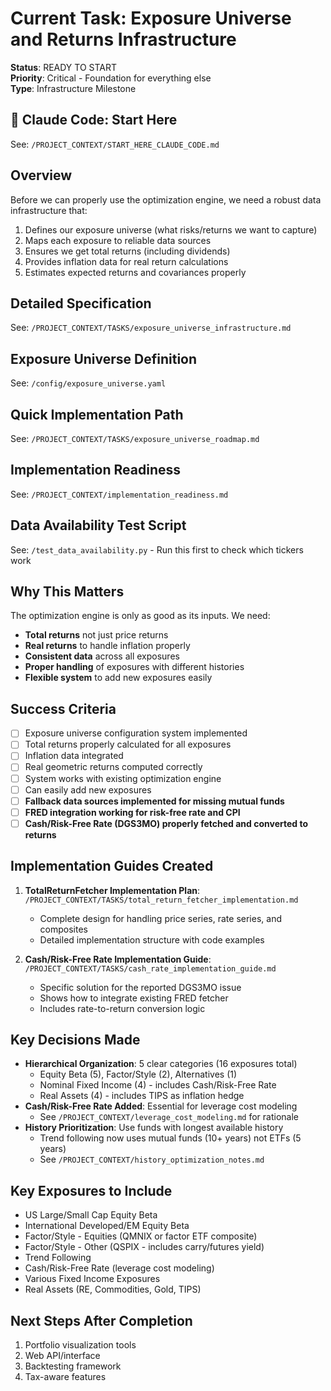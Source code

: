# Current Task: Exposure Universe and Returns Infrastructure

**Status**: READY TO START  
**Priority**: Critical - Foundation for everything else  
**Type**: Infrastructure Milestone

## 🚀 Claude Code: Start Here
See: `/PROJECT_CONTEXT/START_HERE_CLAUDE_CODE.md`

## Overview
Before we can properly use the optimization engine, we need a robust data infrastructure that:
1. Defines our exposure universe (what risks/returns we want to capture)
2. Maps each exposure to reliable data sources
3. Ensures we get total returns (including dividends)
4. Provides inflation data for real return calculations
5. Estimates expected returns and covariances properly

## Detailed Specification
See: `/PROJECT_CONTEXT/TASKS/exposure_universe_infrastructure.md`

## Exposure Universe Definition
See: `/config/exposure_universe.yaml`

## Quick Implementation Path
See: `/PROJECT_CONTEXT/TASKS/exposure_universe_roadmap.md`

## Implementation Readiness
See: `/PROJECT_CONTEXT/implementation_readiness.md`

## Data Availability Test Script
See: `/test_data_availability.py` - Run this first to check which tickers work

## Why This Matters
The optimization engine is only as good as its inputs. We need:
- **Total returns** not just price returns
- **Real returns** to handle inflation properly  
- **Consistent data** across all exposures
- **Proper handling** of exposures with different histories
- **Flexible system** to add new exposures easily

## Success Criteria
- [ ] Exposure universe configuration system implemented
- [ ] Total returns properly calculated for all exposures
- [ ] Inflation data integrated
- [ ] Real geometric returns computed correctly
- [ ] System works with existing optimization engine
- [ ] Can easily add new exposures
- [ ] **Fallback data sources implemented for missing mutual funds**
- [ ] **FRED integration working for risk-free rate and CPI**
- [ ] **Cash/Risk-Free Rate (DGS3MO) properly fetched and converted to returns**

## Implementation Guides Created
1. **TotalReturnFetcher Implementation Plan**: `/PROJECT_CONTEXT/TASKS/total_return_fetcher_implementation.md`
   - Complete design for handling price series, rate series, and composites
   - Detailed implementation structure with code examples
   
2. **Cash/Risk-Free Rate Implementation Guide**: `/PROJECT_CONTEXT/TASKS/cash_rate_implementation_guide.md`
   - Specific solution for the reported DGS3MO issue
   - Shows how to integrate existing FRED fetcher
   - Includes rate-to-return conversion logic

## Key Decisions Made
- **Hierarchical Organization**: 5 clear categories (16 exposures total)
  - Equity Beta (5), Factor/Style (2), Alternatives (1)
  - Nominal Fixed Income (4) - includes Cash/Risk-Free Rate
  - Real Assets (4) - includes TIPS as inflation hedge
- **Cash/Risk-Free Rate Added**: Essential for leverage cost modeling
  - See `/PROJECT_CONTEXT/leverage_cost_modeling.md` for rationale
- **History Prioritization**: Use funds with longest available history
  - Trend following now uses mutual funds (10+ years) not ETFs (5 years)
  - See `/PROJECT_CONTEXT/history_optimization_notes.md`

## Key Exposures to Include
- US Large/Small Cap Equity Beta  
- International Developed/EM Equity Beta
- Factor/Style - Equities (QMNIX or factor ETF composite)
- Factor/Style - Other (QSPIX - includes carry/futures yield)
- Trend Following
- Cash/Risk-Free Rate (leverage cost modeling)
- Various Fixed Income Exposures
- Real Assets (RE, Commodities, Gold, TIPS)

## Next Steps After Completion
1. Portfolio visualization tools
2. Web API/interface
3. Backtesting framework
4. Tax-aware features
